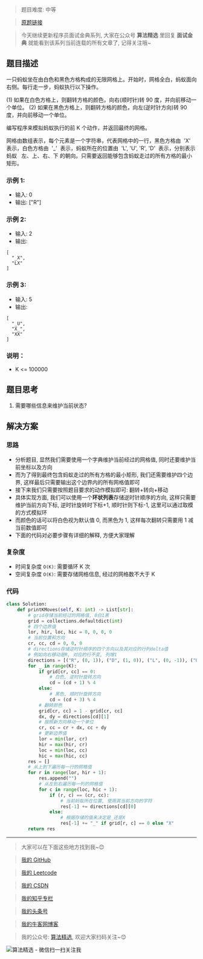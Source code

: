 > 题目难度: 中等

> [原题链接](https://leetcode-cn.com/problems/langtons-ant-lcci/)

> 今天继续更新程序员面试金典系列, 大家在公众号 **算法精选** 里回复 **面试金典** 就能看到该系列当前连载的所有文章了, 记得关注哦~

## 题目描述

一只蚂蚁坐在由白色和黑色方格构成的无限网格上。开始时，网格全白，蚂蚁面向右侧。每行走一步，蚂蚁执行以下操作。

(1) 如果在白色方格上，则翻转方格的颜色，向右(顺时针)转 90 度，并向前移动一个单位。
(2) 如果在黑色方格上，则翻转方格的颜色，向左(逆时针方向)转 90 度，并向前移动一个单位。

编写程序来模拟蚂蚁执行的前 K 个动作，并返回最终的网格。

网格由数组表示，每个元素是一个字符串，代表网格中的一行，黑色方格由  'X'  表示，白色方格由  '\_'  表示，蚂蚁所在的位置由  'L', 'U', 'R', 'D'  表示，分别表示蚂蚁   左、上、右、下 的朝向。只需要返回能够包含蚂蚁走过的所有方格的最小矩形。

### 示例 1:

- 输入: 0
- 输出: ["R"]

### 示例 2:

- 输入: 2
- 输出:

```
[
  "_X",
  "LX"
]
```

### 示例 3:

- 输入: 5
- 输出:

```
[
  "_U",
  "X_",
  "XX"
]
```

### 说明：

- K <= 100000

## 题目思考

1. 需要哪些信息来维护当前状态?

## 解决方案

### 思路

- 分析题目, 显然我们需要使用一个字典维护当前经过的网格值, 同时还要维护当前坐标以及方向
- 而为了得到最终包含蚂蚁走过的所有方格的最小矩形, 我们还需要维护四个边界, 这样最后只需要输出这个边界内的所有网格值即可
- 接下来我们只需要按照题目要求的动作模拟即可: 翻转+转向+移动
- 具体实现方面, 我们可以使用一个**环状列表**存储逆时针顺序的方向, 这样只需要维护当前方向下标, 逆时针旋转时下标+1, 顺时针则下标-1, 这里可以通过取模的方式模拟环
- 而颜色的话可以将白色视为默认值 0, 而黑色为 1, 这样每次翻转只需要用 1 减当前数值即可
- 下面的代码对必要步骤有详细的解释, 方便大家理解

### 复杂度

- 时间复杂度 `O(K)`: 需要循环 K 次
- 空间复杂度 `O(K)`: 需要存储网格信息, 经过的网格数不大于 K

### 代码

```python
class Solution:
    def printKMoves(self, K: int) -> List[str]:
        # grid存储当前经过的网格值, 0白1黑
        grid = collections.defaultdict(int)
        # 四个边界值
        lor, hir, loc, hic = 0, 0, 0, 0
        # 当前位置和方向
        cr, cc, cd = 0, 0, 0
        # directions存储逆时针顺序的四个方向以及其对应的行列delta值
        # 例如向右移动是R, 对应的行不变, 列增1
        directions = [("R", (0, 1)), ("D", (1, 0)), ("L", (0, -1)), ("U", (-1, 0))]
        for _ in range(K):
            if grid[cr, cc] == 0:
                # 白色, 逆时针旋转方向
                cd = (cd + 1) % 4
            else:
                # 黑色, 顺时针旋转方向
                cd = (cd + 3) % 4
            # 翻转颜色
            grid[cr, cc] = 1 - grid[cr, cc]
            dx, dy = directions[cd][1]
            # 按照新方向移动一个单位
            cr, cc = cr + dx, cc + dy
            # 更新边界值
            lor = min(lor, cr)
            hir = max(hir, cr)
            loc = min(loc, cc)
            hic = max(hic, cc)
        res = []
        # 从上到下遍历每一行的网格值
        for r in range(lor, hir + 1):
            res.append("")
            # 从左到右遍历每一列的网格值
            for c in range(loc, hic + 1):
                if (r, c) == (cr, cc):
                    # 当前蚂蚁所在位置, 使用其当前方向的字符
                    res[-1] += directions[cd][0]
                else:
                    # 根据存储的值来决定是_还是X
                    res[-1] += "_" if grid[r, c] == 0 else "X"
        return res
```

---

> 大家可以在下面这些地方找到我~😊

> [我的 GitHub](https://github.com/zjulyx)

> [我的 Leetcode](https://leetcode-cn.com/u/suibianfahui/)

> [我的 CSDN](https://me.csdn.net/zjulyx1993)

> [我的知乎专栏](https://zhuanlan.zhihu.com/c_1242508721932464128)

> [我的头条号](https://www.toutiao.com/c/user/1090304683804520/#mid=1671643017345028)

> [我的牛客网博客](https://blog.nowcoder.net/zjulyx)

> 我的公众号: [算法精选](https://mp.weixin.qq.com/s?__biz=MzA5MDk1MjI5MA==&mid=2247484158&idx=1&sn=90176bac32cf7af40e4074c721fd8a95&chksm=900285f3a7750ce5a068c9c9773781461819633f2fd60533732637ec9520c908371ebc218d49&scene=178&cur_album_id=1386231241346859009#rd), 欢迎大家扫码关注~😊

![算法精选 - 微信扫一扫关注我](https://pic1.zhimg.com/80/v2-7c988a7b35886df51596ef23616764ac_1440w.jpg)
